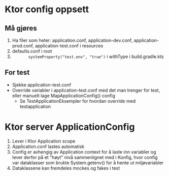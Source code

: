 # Ktor config oppsett


## Må gjøres
1. Ha filer som heter: application.conf, application-dev.conf, application-prod.conf, application-test.conf i resources
2. defaults.conf i root
3.  ```       systemProperty("test.env", "true")``` i withType<Test> i build.gradle.kts

## For test
* Sjekke application-test.conf
* Override variabler i application-test.conf med det man trenger for test, eller manuelt lage MapApplicationConfig() config
  *  Se TestApplicationEksempler for hvordan override med testapplication 

# Ktor server ApplicationConfig
1. Lever i Ktor Application scope
2. Application.conf lastes automatisk
4. Config er avhengig av Application context for å laste inn variabler og lever derfor på et "høyt" nivå sammenlignet med i Konfig, hvor config var dataklasser som brukte System.getenv() for å hente ut miljøvariabler
5. Dataklassene kan fremdeles mockes og fakes i test
```kotlin

